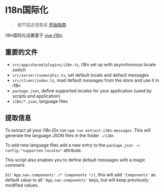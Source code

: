 # I18n国际化
> 细节描述请查阅 [开始指南](../guide/i18n.md).

i18n国际化设置基于 [vue-i18n](https://kazupon.github.io/vue-i18n/en/).

## 重要的文件

- `src/app/shared/plugins/i18n.ts`, i18n set up with asynchronous locale switch
- `src/server/isomorphic.ts`, set default locale and default messages
- `src/client/index.ts`, read default messages from the store and use it in i18n
- `package.json`, define supported locales for your application (used by scripts and application)
- `i18n/*.json`, language files

## 提取信息

To extract all your i18n IDs run `npm run extract-i18n-messages`.
This will generate the language JSON files in the folder `./i18n`

To add new language files add a new entry to the `package.json -> config."supported-locales"` attribute.

This script also enables you to define default messages with a magic comment:

`$t('App.nav.components' /* Components */)`,
this will add `'Components'` as default value to all `'App.nav.components'` keys,
but will keep previously modified values.
